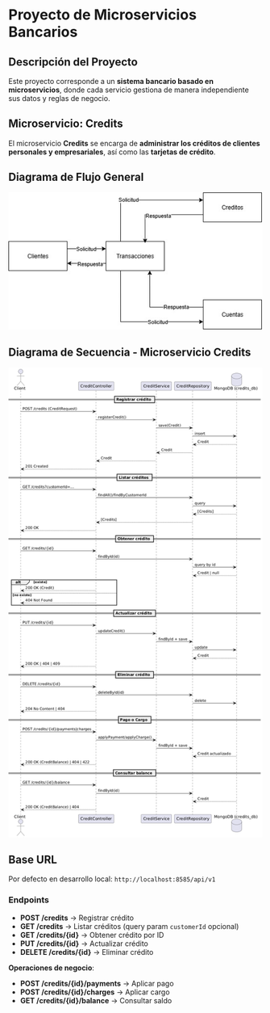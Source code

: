 # Proyecto de Microservicios Bancarios

## Descripción del Proyecto
Este proyecto corresponde a un **sistema bancario basado en microservicios**, donde cada servicio gestiona de manera independiente sus datos y reglas de negocio.  

## Microservicio: Credits
El microservicio **Credits** se encarga de **administrar los créditos de clientes personales y empresariales**, así como las **tarjetas de crédito**.

## Diagrama de Flujo General
![Diagrama de Flujo General](./docs/Diagrama%20UML%20Proyecto.jpg)

## Diagrama de Secuencia - Microservicio Credits
![Diagrama de Secuencia - Credits](./docs/diagrama%20secuencia%20credits.png)

## Base URL
Por defecto en desarrollo local: `http://localhost:8585/api/v1`

### Endpoints

- **POST /credits** → Registrar crédito
- **GET /credits** → Listar créditos (query param `customerId` opcional)
- **GET /credits/{id}** → Obtener crédito por ID
- **PUT /credits/{id}** → Actualizar crédito
- **DELETE /credits/{id}** → Eliminar crédito

**Operaciones de negocio**:
- **POST /credits/{id}/payments** → Aplicar pago
- **POST /credits/{id}/charges** → Aplicar cargo
- **GET /credits/{id}/balance** → Consultar saldo